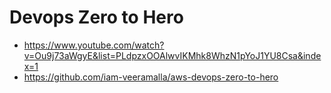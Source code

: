 # Devops Zero to Hero
- https://www.youtube.com/watch?v=Ou9j73aWgyE&list=PLdpzxOOAlwvIKMhk8WhzN1pYoJ1YU8Csa&index=1
- https://github.com/iam-veeramalla/aws-devops-zero-to-hero
